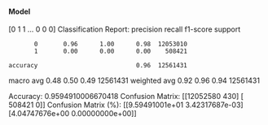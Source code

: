 #### Model
[0 1 1 ... 0 0 0]
Classification Report:
              precision    recall  f1-score   support

           0       0.96      1.00      0.98  12053010
           1       0.00      0.00      0.00    508421

    accuracy                           0.96  12561431
   macro avg       0.48      0.50      0.49  12561431
weighted avg       0.92      0.96      0.94  12561431

Accuracy: 0.9594910006670418
Confusion Matrix:
[[12052580      430]
 [  508421        0]]
Confusion Matrix (%):
[[9.59491001e+01 3.42317687e-03]
 [4.04747676e+00 0.00000000e+00]]

